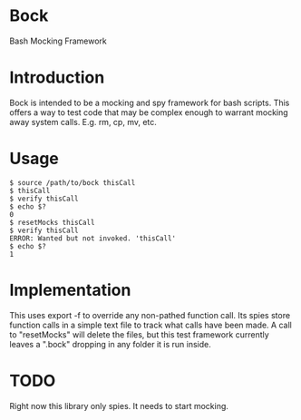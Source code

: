 Bock
=========

Bash Mocking Framework

Introduction
==============

Bock is intended to be a mocking and spy framework for bash scripts. This offers a
way to test code that may be complex enough to warrant mocking away system calls.
E.g. rm, cp, mv, etc.

Usage
=====
    $ source /path/to/bock thisCall
    $ thisCall
    $ verify thisCall
    $ echo $?
    0
    $ resetMocks thisCall
    $ verify thisCall
    ERROR: Wanted but not invoked. 'thisCall'
    $ echo $?
    1

Implementation
==============
This uses export -f to override any non-pathed function call. Its spies store
function calls in a simple text file to track what calls have been made.
A call to "resetMocks" will delete the files, but this test framework currently
leaves a ".bock" dropping in any folder it is run inside.

TODO
====
Right now this library only spies. It needs to start mocking.

